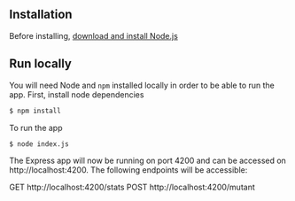 ## Installation

Before installing, [download and install Node.js](https://nodejs.org/en/download/)

## Run locally

You will need Node and `npm` installed locally in order to be able to run the app. First, install node dependencies

```bash
$ npm install
```

To run the app

```bash
$ node index.js
```

The Express app will now be running on port 4200 and can be accessed on http://localhost:4200. The following endpoints will be accessible:

GET http://localhost:4200/stats
POST http://localhost:4200/mutant

